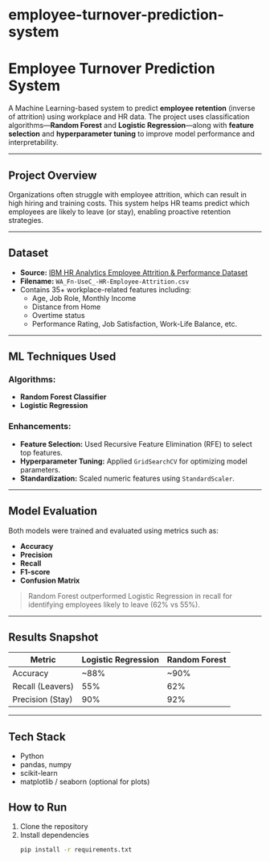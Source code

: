 # employee-turnover-prediction-system

# Employee Turnover Prediction System

A Machine Learning-based system to predict **employee retention** (inverse of attrition) using workplace and HR data. The project uses classification algorithms—**Random Forest** and **Logistic Regression**—along with **feature selection** and **hyperparameter tuning** to improve model performance and interpretability.

---

## Project Overview

Organizations often struggle with employee attrition, which can result in high hiring and training costs. This system helps HR teams predict which employees are likely to leave (or stay), enabling proactive retention strategies.

---

## Dataset

- **Source:** [IBM HR Analytics Employee Attrition & Performance Dataset](https://www.kaggle.com/datasets/pavansubhasht/ibm-hr-analytics-attrition-dataset)
- **Filename:** `WA_Fn-UseC_-HR-Employee-Attrition.csv`
- Contains 35+ workplace-related features including:
  - Age, Job Role, Monthly Income
  - Distance from Home
  - Overtime status
  - Performance Rating, Job Satisfaction, Work-Life Balance, etc.

---

## ML Techniques Used

### Algorithms:
- **Random Forest Classifier**
- **Logistic Regression**

### Enhancements:
- **Feature Selection:** Used Recursive Feature Elimination (RFE) to select top features.
- **Hyperparameter Tuning:** Applied `GridSearchCV` for optimizing model parameters.
- **Standardization:** Scaled numeric features using `StandardScaler`.

---

## Model Evaluation

Both models were trained and evaluated using metrics such as:

- **Accuracy**
- **Precision**
- **Recall**
- **F1-score**
- **Confusion Matrix**

> Random Forest outperformed Logistic Regression in recall for identifying employees likely to leave (62% vs 55%).

---

## Results Snapshot

| Metric           | Logistic Regression | Random Forest     |
|------------------|---------------------|-------------------|
| Accuracy         | ~88%                | ~90%              |
| Recall (Leavers) | 55%                 | 62%               |
| Precision (Stay) | 90%                 | 92%               |

---

## Tech Stack

- Python
- pandas, numpy
- scikit-learn
- matplotlib / seaborn (optional for plots)

## How to Run

1. Clone the repository  
2. Install dependencies  
   ```bash
   pip install -r requirements.txt



